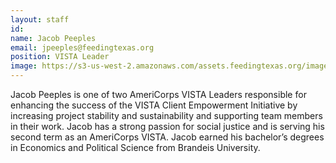 ```yaml
---
layout: staff
id: 
name: Jacob Peeples
email: jpeeples@feedingtexas.org
position: VISTA Leader
image: https://s3-us-west-2.amazonaws.com/assets.feedingtexas.org/images/staff/jacob-peeples.JPG
---
```

Jacob Peeples is one of two AmeriCorps VISTA Leaders responsible for enhancing the success of the VISTA Client Empowerment Initiative by increasing project stability and sustainability and supporting team members in their work. Jacob has a strong passion for social justice and is serving his second term as an AmeriCorps VISTA. Jacob earned his bachelor’s degrees in Economics and Political Science from Brandeis University.

